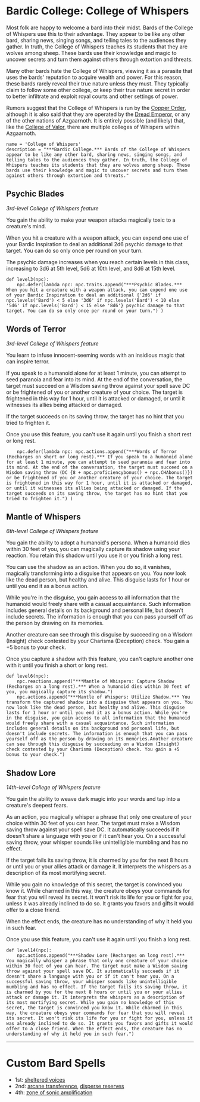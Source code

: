 # Bardic College: College of Whispers
Most folk are happy to welcome a bard into their midst. Bards of the College of Whispers use this to their advantage. They appear to be like any other bard, sharing news, singing songs, and telling tales to the audiences they gather. In truth, the College of Whispers teaches its students that they are wolves among sheep. These bards use their knowledge and magic to uncover secrets and turn them against others through extortion and threats.

Many other bards hate the College of Whispers, viewing it as a parasite that uses the bards' reputation to acquire wealth and power. For this reason, these bards rarely reveal their true nature unless they must. They typically claim to follow some other college, or keep their true nature secret in order to better infiltrate and exploit royal courts and other settings of power.

Rumors suggest that the College of Whispers is run by the [Copper Order](../../Organizations/MilitantOrders/DraconicOrder/Copper.md), although it is also said that they are operated by the [Dread Emperor](../../People/DreadEmperor.md), or any of the other nations of Azgaarnoth. It is entirely possible (and likely) that, like the [College of Valor](Valor.md), there are multiple colleges of Whispers within Azgaarnoth.

```
name = 'College of Whispers'
description = "***Bardic College.*** Bards of the College of Whispers appear to be like any other bard, sharing news, singing songs, and telling tales to the audiences they gather. In truth, the College of Whispers teaches its students that they are wolves among sheep. These bards use their knowledge and magic to uncover secrets and turn them against others through extortion and threats."
```

## Psychic Blades
*3rd-level College of Whispers feature*

You gain the ability to make your weapon attacks magically toxic to a creature's mind.

When you hit a creature with a weapon attack, you can expend one use of your Bardic Inspiration to deal an additional 2d6 psychic damage to that target. You can do so only once per round on your turn.

The psychic damage increases when you reach certain levels in this class, increasing to 3d6 at 5th level, 5d6 at 10th level, and 8d6 at 15th level.

```
def level3(npc):
    npc.defer(lambda npc: npc.traits.append("***Psychic Blades.*** When you hit a creature with a weapon attack, you can expend one use of your Bardic Inspiration to deal an additional {'2d6' if npc.levels('Bard') < 5 else '3d6' if npc.levels('Bard') < 10 else '5d6' if npc.levels('Bard') < 15 else '8d6'} psychic damage to that target. You can do so only once per round on your turn.") )
```

## Words of Terror
*3rd-level College of Whispers feature*

You learn to infuse innocent-seeming words with an insidious magic that can inspire terror.

If you speak to a humanoid alone for at least 1 minute, you can attempt to seed paranoia and fear into its mind. At the end of the conversation, the target must succeed on a Wisdom saving throw against your spell save DC or be frightened of you or another creature of your choice. The target is frightened in this way for 1 hour, until it is attacked or damaged, or until it witnesses its allies being attacked or damaged.

If the target succeeds on its saving throw, the target has no hint that you tried to frighten it.

Once you use this feature, you can't use it again until you finish a short rest or long rest.

```
    npc.defer(lambda npc: npc.actions.append("***Words of Terror (Recharges on short or long rest).*** If you speak to a humanoid alone for at least 1 minute, you can attempt to seed paranoia and fear into its mind. At the end of the conversation, the target must succeed on a Wisdom saving throw (DC {8 + npc.proficiencybonus() + npc.CHAbonus()}) or be frightened of you or another creature of your choice. The target is frightened in this way for 1 hour, until it is attacked or damaged, or until it witnesses its allies being attacked or damaged. If the target succeeds on its saving throw, the target has no hint that you tried to frighten it.") )
```

## Mantle of Whispers
*6th-level College of Whispers feature*

You gain the ability to adopt a humanoid's persona. When a humanoid dies within 30 feet of you, you can magically capture its shadow using your reaction. You retain this shadow until you use it or you finish a long rest.

You can use the shadow as an action. When you do so, it vanishes, magically transforming into a disguise that appears on you. You now look like the dead person, but healthy and alive. This disguise lasts for 1 hour or until you end it as a bonus action.

While you're in the disguise, you gain access to all information that the humanoid would freely share with a casual acquaintance. Such information includes general details on its background and personal life, but doesn't include secrets. The information is enough that you can pass yourself off as the person by drawing on its memories.

Another creature can see through this disguise by succeeding on a Wisdom (Insight) check contested by your Charisma (Deception) check. You gain a +5 bonus to your check.

Once you capture a shadow with this feature, you can't capture another one with it until you finish a short or long rest.

```
def level6(npc):
    npc.reactions.append("***Mantle of Whispers: Capture Shadow (Recharges on a long rest).*** When a humanoid dies within 30 feet of you, you magically capture its shadow.")
    npc.actions.append("***Mantle of Whispers: Utilize Shadow.*** You transform the captured shadow into a disguise that appears on you. You now look like the dead person, but healthy and alive. This disguise lasts for 1 hour or until you end it as a bonus action. While you're in the disguise, you gain access to all information that the humanoid would freely share with a casual acquaintance. Such information includes general details on its background and personal life, but doesn't include secrets. The information is enough that you can pass yourself off as the person by drawing on its memories.Another creature can see through this disguise by succeeding on a Wisdom (Insight) check contested by your Charisma (Deception) check. You gain a +5 bonus to your check.")
```

## Shadow Lore
*14th-level College of Whispers feature*

You gain the ability to weave dark magic into your words and tap into a creature's deepest fears.

As an action, you magically whisper a phrase that only one creature of your choice within 30 feet of you can hear. The target must make a Wisdom saving throw against your spell save DC. It automatically succeeds if it doesn't share a language with you or if it can't hear you. On a successful saving throw, your whisper sounds like unintelligible mumbling and has no effect.

If the target fails its saving throw, it is charmed by you for the next 8 hours or until you or your allies attack or damage it. It interprets the whispers as a description of its most mortifying secret.

While you gain no knowledge of this secret, the target is convinced you know it. While charmed in this way, the creature obeys your commands for fear that you will reveal its secret. It won't risk its life for you or fight for you, unless it was already inclined to do so. It grants you favors and gifts it would offer to a close friend.

When the effect ends, the creature has no understanding of why it held you in such fear.

Once you use this feature, you can't use it again until you finish a long rest.

```
def level14(npc):
    npc.actions.append("***Shadow Lore (Recharges on long rest).*** You magically whisper a phrase that only one creature of your choice within 30 feet of you can hear. The target must make a Wisdom saving throw against your spell save DC. It automatically succeeds if it doesn't share a language with you or if it can't hear you. On a successful saving throw, your whisper sounds like unintelligible mumbling and has no effect. If the target fails its saving throw, it is charmed by you for the next 8 hours or until you or your allies attack or damage it. It interprets the whispers as a description of its most mortifying secret. While you gain no knowledge of this secret, the target is convinced you know it. While charmed in this way, the creature obeys your commands for fear that you will reveal its secret. It won't risk its life for you or fight for you, unless it was already inclined to do so. It grants you favors and gifts it would offer to a close friend. When the effect ends, the creature has no understanding of why it held you in such fear.")
```

---

# Custom Bard Spells

* 1st: [sheltered voices]()
* 2nd: [arcane transference](), [disperse reserves]()
* 4th: [zone of sonic amplification]()

